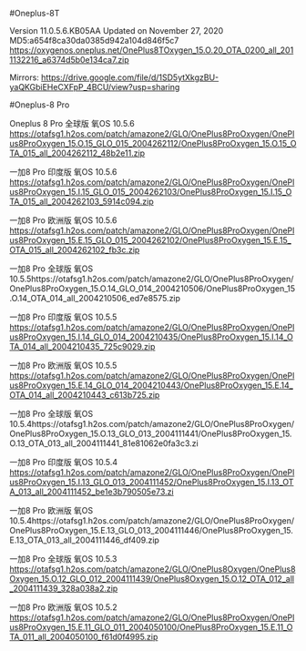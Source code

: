 #Oneplus-8T

Version
11.0.5.6.KB05AA
Updated on November 27, 2020
MD5:a654f8ca30da0385d942a104d846f5c7
https://oxygenos.oneplus.net/OnePlus8TOxygen_15.O.20_OTA_0200_all_2011132216_a6374d5b0e134ca7.zip

Mirrors:
https://drive.google.com/file/d/1SD5ytXkgzBU-yaQKGbiEHeCXFpP_4BCU/view?usp=sharing

#Oneplus-8 Pro


Oneplus 8 Pro 全球版 氧OS 10.5.6
https://otafsg1.h2os.com/patch/amazone2/GLO/OnePlus8ProOxygen/OnePlus8ProOxygen_15.O.15_GLO_015_2004262112/OnePlus8ProOxygen_15.O.15_OTA_015_all_2004262112_48b2e11.zip

一加8 Pro 印度版 氧OS 10.5.6
https://otafsg1.h2os.com/patch/amazone2/GLO/OnePlus8ProOxygen/OnePlus8ProOxygen_15.I.15_GLO_015_2004262103/OnePlus8ProOxygen_15.I.15_OTA_015_all_2004262103_5914c094.zip


一加8 Pro 欧洲版 氧OS 10.5.6
https://otafsg1.h2os.com/patch/amazone2/GLO/OnePlus8ProOxygen/OnePlus8ProOxygen_15.E.15_GLO_015_2004262102/OnePlus8ProOxygen_15.E.15_OTA_015_all_2004262102_fb3c.zip


一加8 Pro 全球版 氧OS 10.5.5https://otafsg1.h2os.com/patch/amazone2/GLO/OnePlus8ProOxygen/OnePlus8ProOxygen_15.O.14_GLO_014_2004210506/OnePlus8ProOxygen_15.O.14_OTA_014_all_2004210506_ed7e8575.zip

一加8 Pro 印度版 氧OS 10.5.5
https://otafsg1.h2os.com/patch/amazone2/GLO/OnePlus8ProOxygen/OnePlus8ProOxygen_15.I.14_GLO_014_2004210435/OnePlus8ProOxygen_15.I.14_OTA_014_all_2004210435_725c9029.zip


一加8 Pro 欧洲版 氧OS 10.5.5
https://otafsg1.h2os.com/patch/amazone2/GLO/OnePlus8ProOxygen/OnePlus8ProOxygen_15.E.14_GLO_014_2004210443/OnePlus8ProOxygen_15.E.14_OTA_014_all_2004210443_c613b725.zip


一加8 Pro 全球版 氧OS 10.5.4https://otafsg1.h2os.com/patch/amazone2/GLO/OnePlus8ProOxygen/OnePlus8ProOxygen_15.O.13_GLO_013_2004111441/OnePlus8ProOxygen_15.O.13_OTA_013_all_2004111441_81e81062e0fa3c3.zi

一加8 Pro 印度版 氧OS 10.5.4
https://otafsg1.h2os.com/patch/amazone2/GLO/OnePlus8ProOxygen/OnePlus8ProOxygen_15.I.13_GLO_013_2004111452/OnePlus8ProOxygen_15.I.13_OTA_013_all_2004111452_be1e3b790505e73.zi

一加8 Pro 欧洲版 氧OS 10.5.4https://otafsg1.h2os.com/patch/amazone2/GLO/OnePlus8ProOxygen/OnePlus8ProOxygen_15.E.13_GLO_013_2004111446/OnePlus8ProOxygen_15.E.13_OTA_013_all_2004111446_df409.zip

一加8 Pro 全球版 氧OS 10.5.3
https://otafsg1.h2os.com/patch/amazone2/GLO/OnePlus8Oxygen/OnePlus8Oxygen_15.O.12_GLO_012_2004111439/OnePlus8Oxygen_15.O.12_OTA_012_all_2004111439_328a038a2.zip

一加8 Pro 欧洲版 氧OS 10.5.2
https://otafsg1.h2os.com/patch/amazone2/GLO/OnePlus8ProOxygen/OnePlus8ProOxygen_15.E.11_GLO_011_2004050100/OnePlus8ProOxygen_15.E.11_OTA_011_all_2004050100_f61d0f4995.zip